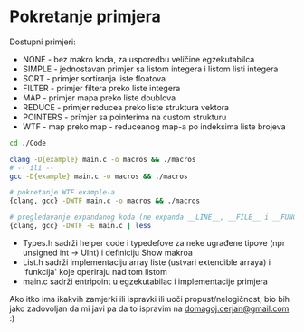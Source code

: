 Pokretanje primjera
===================

Dostupni primjeri:
- NONE - bez makro koda, za usporedbu veličine egzekutabilca
- SIMPLE - jednostavan primjer sa listom integera i listom listi integera
- SORT - primjer sortiranja liste floatova
- FILTER - primjer filtera preko liste integera
- MAP - primjer mapa preko liste doublova
- REDUCE - primjer reducea preko liste struktura vektora
- POINTERS - primjer sa pointerima na custom strukturu
- WTF - map preko map - reduceanog map-a po indeksima liste brojeva

```sh
cd ./Code

clang -D{example} main.c -o macros && ./macros
# -- ili --
gcc -D{example} main.c -o macros && ./macros

# pokretanje WTF example-a
{clang, gcc} -DWTF main.c -o macros && ./macros

# pregledavanje expandanog koda (ne expanda __LINE__, __FILE__ i __FUNCTION__)
{clang, gcc} -DWTF -E main.c | less
```

- Types.h sadrži helper code i typedefove za neke ugrađene tipove (npr unsigned int -> UInt) i definiciju Show makroa
- List.h sadrži implementaciju array liste (ustvari extendible arraya) i 'funkcija' koje operiraju nad tom listom
- main.c sadrži entripoint u egzekutabilac i implementacije primjera


Ako itko ima ikakvih zamjerki ili ispravki ili uoči propust/nelogičnost, bio bih jako zadovoljan da mi javi pa da to ispravim na domagoj.cerjan@gmail.com :)
